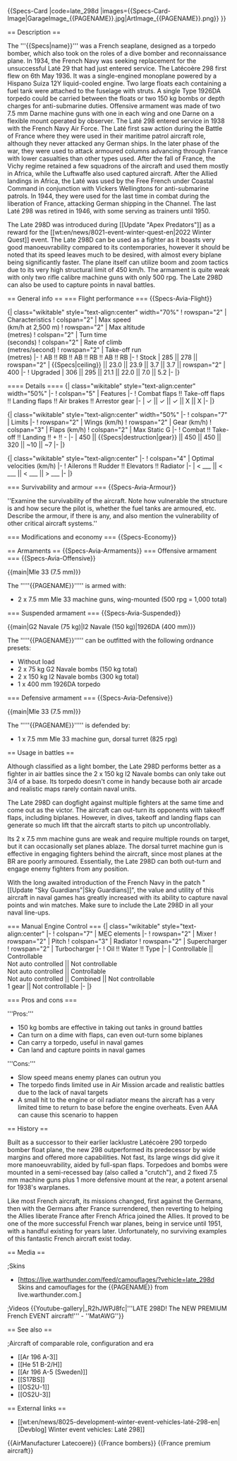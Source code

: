 {{Specs-Card
|code=late_298d
|images={{Specs-Card-Image|GarageImage_{{PAGENAME}}.jpg|ArtImage_{{PAGENAME}}.png}}
}}

== Description ==
<!-- ''In the description, the first part should be about the history of and the creation and combat usage of the aircraft, as well as its key features. In the second part, tell the reader about the aircraft in the game. Insert a screenshot of the vehicle, so that if the novice player does not remember the vehicle by name, he will immediately understand what kind of vehicle the article is talking about.'' -->
The '''{{Specs|name}}''' was a French seaplane, designed as a torpedo bomber, which also took on the roles of a dive bomber and reconnaissance plane. In 1934, the French Navy was seeking replacement for the unsuccessful Laté 29 that had just entered service. The Latécoère 298 first flew on 6th May 1936. It was a single-engined monoplane powered by a Hispano Suiza 12Y liquid-cooled engine. Two large floats each containing a fuel tank were attached to the fuselage with struts. A single Type 1926DA torpedo could be carried between the floats or two 150 kg bombs or depth charges for anti-submarine duties. Offensive armament was made of two 7.5 mm Darne machine guns with one in each wing and one Darne on a flexible mount operated by observer. The Laté 298 entered service in 1938 with the French Navy Air Force. The Laté first saw action during the Battle of France where they were used in their maritime patrol aircraft role, although they never attacked any German ships. In the later phase of the war, they were used to attack armoured columns advancing through France with lower casualties than other types used. After the fall of France, the Vichy regime retained a few squadrons of the aircraft and used them mostly in Africa, while the Luftwaffe also used captured aircraft. After the Allied landings in Africa, the Laté was used by the Free French under Coastal Command in conjunction with Vickers Wellingtons for anti-submarine patrols. In 1944, they were used for the last time in combat during the liberation of France, attacking German shipping in the Channel. The last Laté 298 was retired in 1946, with some serving as trainers until 1950.

The Late 298D was introduced during [[Update "Apex Predators"]] as a reward for the [[wt:en/news/8021-event-winter-quest-en|2022 Winter Quest]] event. The Late 298D can be used as a fighter as it boasts very good manoeuvrability compared to its contemporaries, however it should be noted that its speed leaves much to be desired, with almost every biplane being significantly faster. The plane itself can utilize boom and zoom tactics due to its very high structural limit of 450 km/h. The armament is quite weak with only two rifle calibre machine guns with only 500 rpg. The Late 298D can also be used to capture points in naval battles.

== General info ==
=== Flight performance ===
{{Specs-Avia-Flight}}
<!-- ''Describe how the aircraft behaves in the air. Speed, manoeuvrability, acceleration and allowable loads - these are the most important characteristics of the vehicle.'' -->

{| class="wikitable" style="text-align:center" width="70%"
! rowspan="2" | Characteristics
! colspan="2" | Max speed<br>(km/h at 2,500 m)
! rowspan="2" | Max altitude<br>(metres)
! colspan="2" | Turn time<br>(seconds)
! colspan="2" | Rate of climb<br>(metres/second)
! rowspan="2" | Take-off run<br>(metres)
|-
! AB !! RB !! AB !! RB !! AB !! RB
|-
! Stock
| 285 || 278 || rowspan="2" | {{Specs|ceiling}} || 23.0 || 23.9 || 3.7 || 3.7 || rowspan="2" | 400
|-
! Upgraded
| 306 || 295 || 21.1 || 22.0 || 7.0 || 5.2
|-
|}

==== Details ====
{| class="wikitable" style="text-align:center" width="50%"
|-
! colspan="5" | Features
|-
! Combat flaps !! Take-off flaps !! Landing flaps !! Air brakes !! Arrestor gear
|-
| ✓ || ✓ || ✓ || X || X     <!-- ✓ -->
|-
|}

{| class="wikitable" style="text-align:center" width="50%"
|-
! colspan="7" | Limits
|-
! rowspan="2" | Wings (km/h)
! rowspan="2" | Gear (km/h)
! colspan="3" | Flaps (km/h)
! colspan="2" | Max Static G
|-
! Combat !! Take-off !! Landing !! + !! -
|-
| 450 <!-- {{Specs|destruction|body}} --> || {{Specs|destruction|gear}} || 450 || 450 || 320 || ~10 || ~7
|-
|}

{| class="wikitable" style="text-align:center"
|-
! colspan="4" | Optimal velocities (km/h)
|-
! Ailerons !! Rudder !! Elevators !! Radiator
|-
| < ___ || < ___ || < ___ || > ___
|-
|}

=== Survivability and armour ===
{{Specs-Avia-Armour}}
<!-- ''Examine the survivability of the aircraft. Note how vulnerable the structure is and how secure the pilot is, whether the fuel tanks are armoured, etc. Describe the armour, if there is any, and also mention the vulnerability of other critical aircraft systems.'' -->
''Examine the survivability of the aircraft. Note how vulnerable the structure is and how secure the pilot is, whether the fuel tanks are armoured, etc. Describe the armour, if there is any, and also mention the vulnerability of other critical aircraft systems.''

=== Modifications and economy ===
{{Specs-Economy}}

== Armaments ==
{{Specs-Avia-Armaments}}
=== Offensive armament ===
{{Specs-Avia-Offensive}}
<!-- ''Describe the offensive armament of the aircraft, if any. Describe how effective the cannons and machine guns are in a battle, and also what belts or drums are better to use. If there is no offensive weaponry, delete this subsection.'' -->
{{main|Mle 33 (7.5 mm)}}

The '''''{{PAGENAME}}''''' is armed with:

* 2 x 7.5 mm Mle 33 machine guns, wing-mounted (500 rpg = 1,000 total)

=== Suspended armament ===
{{Specs-Avia-Suspended}}
<!-- ''Describe the aircraft's suspended armament: additional cannons under the wings, bombs, rockets and torpedoes. This section is especially important for bombers and attackers. If there is no suspended weaponry remove this subsection.'' -->
{{main|G2 Navale (75 kg)|I2 Navale (150 kg)|1926DA (400 mm)}}

The '''''{{PAGENAME}}''''' can be outfitted with the following ordnance presets:

* Without load
* 2 x 75 kg G2 Navale bombs (150 kg total)
* 2 x 150 kg I2 Navale bombs (300 kg total)
* 1 x 400 mm 1926DA torpedo

=== Defensive armament ===
{{Specs-Avia-Defensive}}
<!-- ''Defensive armament with turret machine guns or cannons, crewed by gunners. Examine the number of gunners and what belts or drums are better to use. If defensive weaponry is not available, remove this subsection.'' -->
{{main|Mle 33 (7.5 mm)}}

The '''''{{PAGENAME}}''''' is defended by:

* 1 x 7.5 mm Mle 33 machine gun, dorsal turret (825 rpg)

== Usage in battles ==
<!-- ''Describe the tactics of playing in the aircraft, the features of using aircraft in a team and advice on tactics. Refrain from creating a "guide" - do not impose a single point of view, but instead, give the reader food for thought. Examine the most dangerous enemies and give recommendations on fighting them. If necessary, note the specifics of the game in different modes (AB, RB, SB).'' -->
Although classified as a light bomber, the Late 298D performs better as a fighter in air battles since the 2 x 150 kg I2 Navale bombs can only take out 3/4 of a base. Its torpedo doesn't come in handy because both air arcade and realistic maps rarely contain naval units.

The Late 298D can dogfight against multiple fighters at the same time and come out as the victor. The aircraft can out-turn its opponents with takeoff flaps, including biplanes. However, in dives, takeoff and landing flaps can generate so much lift that the aircraft starts to pitch up uncontrollably.

Its 2 x 7.5 mm machine guns are weak and require multiple rounds on target, but it can occasionally set planes ablaze. The dorsal turret machine gun is effective in engaging fighters behind the aircraft, since most planes at the BR are poorly armoured. Essentially, the Late 298D can both out-turn and engage enemy fighters from any position.

With the long awaited introduction of the French Navy in the patch "[[Update "Sky Guardians"|Sky Guardians]]", the value and utility of this aircraft in naval games has greatly increased with its ability to capture naval points and win matches.  Make sure to include the Late 298D in all your naval line-ups.

=== Manual Engine Control ===
{| class="wikitable" style="text-align:center"
|-
! colspan="7" | MEC elements
|-
! rowspan="2" | Mixer
! rowspan="2" | Pitch
! colspan="3" | Radiator
! rowspan="2" | Supercharger
! rowspan="2" | Turbocharger
|-
! Oil !! Water !! Type
|-
| Controllable || Controllable<br>Not auto controlled || Not controllable<br>Not auto controlled || Controllable<br>Not auto controlled || Combined || Not controllable<br>1 gear || Not controllable
|-
|}

=== Pros and cons ===
<!-- ''Summarise and briefly evaluate the vehicle in terms of its characteristics and combat effectiveness. Mark its pros and cons in the bulleted list. Try not to use more than 6 points for each of the characteristics. Avoid using categorical definitions such as "bad", "good" and the like - use substitutions with softer forms such as "inadequate" and "effective".'' -->

'''Pros:'''

* 150 kg bombs are effective in taking out tanks in ground battles
* Can turn on a dime with flaps, can even out-turn some biplanes
* Can carry a torpedo, useful in naval games
* Can land and capture points in naval games

'''Cons:'''

* Slow speed means enemy planes can outrun you
* The torpedo finds limited use in Air Mission arcade and realistic battles due to the lack of naval targets
* A small hit to the engine or oil radiator means the aircraft has a very limited time to return to base before the engine overheats. Even AAA can cause this scenario to happen

== History ==
<!-- ''Describe the history of the creation and combat usage of the aircraft in more detail than in the introduction. If the historical reference turns out to be too long, take it to a separate article, taking a link to the article about the vehicle and adding a block "/History" (example: <nowiki>https://wiki.warthunder.com/(Vehicle-name)/History</nowiki>) and add a link to it here using the <code>main</code> template. Be sure to reference text and sources by using <code><nowiki><ref></ref></nowiki></code>, as well as adding them at the end of the article with <code><nowiki><references /></nowiki></code>. This section may also include the vehicle's dev blog entry (if applicable) and the in-game encyclopedia description (under <code><nowiki>=== In-game description ===</nowiki></code>, also if applicable).'' -->

Built as a successor to their earlier lacklustre Latécoère 290 torpedo bomber float plane, the new 298 outperformed its predecessor by wide margins and offered more capabilities. Not fast, its large wings did give it more manoeuvrability, aided by full-span flaps. Torpedoes and bombs were mounted in a semi-recessed bay (also called a "crutch"), and 2 fixed 7.5 mm machine guns plus 1 more defensive mount at the rear, a potent arsenal for 1938's warplanes.

Like most French aircraft, its missions changed, first against the Germans, then with the Germans after France surrendered, then reverting to helping the Allies liberate France after French Africa joined the Allies. It proved to be one of the more successful French war planes, being in service until 1951, with a handful existing for years later. Unfortunately, no surviving examples of this fantastic French aircraft exist today.

== Media ==
<!-- ''Excellent additions to the article would be video guides, screenshots from the game, and photos.'' -->

;Skins

* [https://live.warthunder.com/feed/camouflages/?vehicle=late_298d Skins and camouflages for the {{PAGENAME}} from live.warthunder.com.]

;Videos
{{Youtube-gallery|_R2hJWPJ8fc|'''LATE 298D! The NEW PREMIUM French EVENT aircraft!''' - ''MatAWG''}}

== See also ==
<!-- ''Links to the articles on the War Thunder Wiki that you think will be useful for the reader, for example:''
* ''reference to the series of the aircraft;''
* ''links to approximate analogues of other nations and research trees.'' -->

;Aircraft of comparable role, configuration and era

* [[Ar 196 A-3]]
* [[He 51 B-2/H]]
* [[Ar 196 A-5 (Sweden)]]
* [[S17BS]]
* [[OS2U-1]]
* [[OS2U-3]]

== External links ==
<!-- ''Paste links to sources and external resources, such as:''
* ''topic on the official game forum;''
* ''other literature.'' -->

* [[wt:en/news/8025-development-winter-event-vehicles-laté-298-en|[Devblog] Winter event vehicles: Laté 298]]

{{AirManufacturer Latecoere}}
{{France bombers}}
{{France premium aircraft}}